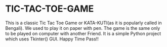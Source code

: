 # TIC-TAC-TOE-GAME
This is a classic Tic Tac Toe Game or KATA-KUTI(as it is popularly called in Bengali). We used to play it on paper with pen. The game is the same only to be played on computer with another Friend. It is a simple Python project which uses Tkinter() GUI. Happy Time Pass!!
